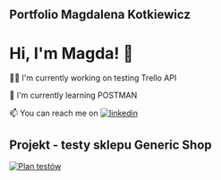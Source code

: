 ## Portfolio Magdalena Kotkiewicz

# Hi, I'm Magda! 👋


👩‍💻 I'm currently working on testing Trello API

🧠 I'm currently learning POSTMAN

📫 You can reach me on [![linkedin](https://img.shields.io/badge/linkedin-0A66C2?style=for-the-badge&logo=linkedin&logoColor=white)](https://www.linkedin.com/in/magdalena-kotkiewicz/)


## Projekt - testy sklepu Generic Shop
[![Plan testów](https://img.shields.io/badge/my_portfolio-000?style=for-the-badge&logo=ko-fi&logoColor=white)](https://github.com/MagKot/Portfolio/blob/main/PlanTest%C3%B3wGenericShop.pdf)
